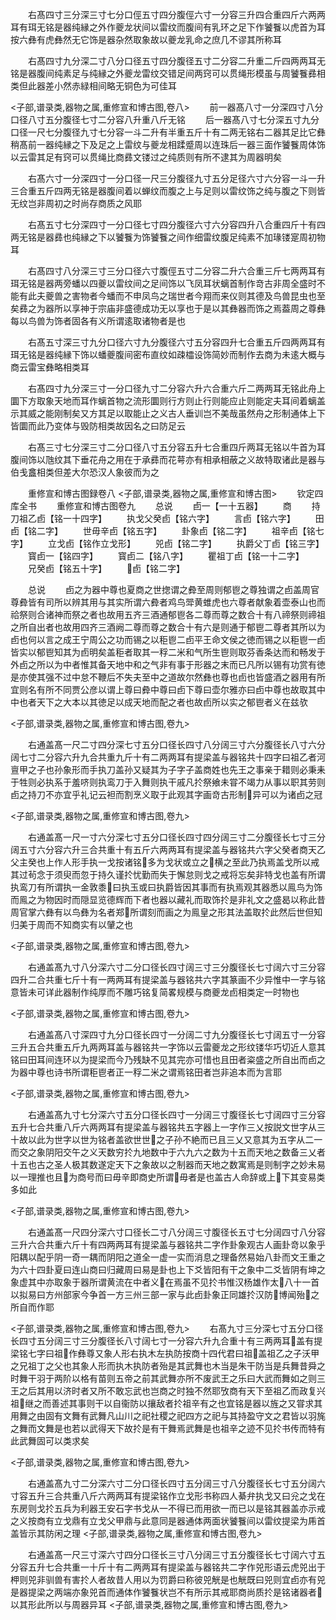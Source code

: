 <!-- { "loadSidebar": true } -->
　　右髙四寸三分深三寸七分口俓五寸四分腹俓六寸一分容三升四合重四斤六两两耳有珥无铭是器纯縁之外作夔龙状间以雷纹而腹间有乳环之足下作饕餮以虎首为耳按六彝有虎彝然无它饰是器杂然取象故以夔龙乳命之庶几不谬其所称耳

　　右髙四寸九分深二寸八分口径五寸四分腹径五寸二分容二升重二斤四两两耳无铭是器腹间纯素足与纯縁之外夔龙雷纹交错足间两窍可以贯绳形模虽与周饕餮彞相类但此器差小然赤緑相间略无铜色为可佳耳

<子部,谱录类,器物之属,重修宣和博古图,卷八>
　　前一器髙八寸一分深四寸八分口径八寸五分腹径七寸二分容八升重八斤无铭
　　后一器髙八寸七分深五寸九分口径一尺七分腹径九寸七分容一斗二升有半重五斤十有二两无铭右二器其足比它彝稍髙前一器纯縁之下及足之上雷纹与夔龙相蹂蹙周以连珠后一器三面作饕餮周体饰以云雷其足有窍可以贯绳比商彞文镂过之纯质则有所不逮其为周器明矣

　　右髙六寸一分深四寸一分口径一尺三分腹径九寸五分足径六寸六分容一斗一升三合重五斤四两无铭是器腹间着以蝉纹而腹之上与足则以雷纹饰之纯与腹之下则皆无纹岂非周初之时尚存商质之风耶

　　右髙五寸七分深四寸一分口径七寸四分腹径六寸六分容四升八合重四斤十有四两无铭是器彞也纯縁之下以饕餮为饰饕餮之间作细雷纹腹足纯素不加瑑镂寔周初物耳

　　右髙四寸八分深三寸三分口径六寸腹俓五寸二分容二升六合重三斤七两两耳有珥无铭是器两旁蟠以四夔以雷纹间之足间饰以飞凤耳状螭首制作竒古非周全盛时不能有此夫夔兽之害物者今蟠而不申凤鸟之瑞世者今翔而来仪则其德及鸟兽昆虫也至矣彞之为器所以享神于宗庙非盛德成功无以享也于是以其彝器而饰之焉葢周之尊彝每以鸟兽为饰者固各有义所谓逺取诸物者是也

　　右髙五寸深三寸九分口径六寸九分腹径六寸五分容四升七合重五斤四两两耳有珥无铭是器纯縁下饰以蟠夔腹间密布直纹如疎櫺设饰简妙而制作去商为未逺大概与商云雷宝彝略相类耳

　　右髙四寸九分深三寸一分口径九寸二分容六升六合重六斤二两两耳无铭此舟上圜下方取象天地而耳作螭首物之流形圜则行方则止行则能应止则能定夫耳间着螭盖示其威之能刚制矣又方其足以取能止之义古人垂训岂不美哉虽然舟之形制通体上下皆圜而此乃变体与毁防相类故因名之曰防足云

　　右髙三寸七分深三寸二分口径八寸五分容五升七合重四斤两耳无铭以牛首为耳腹间饰以虺纹其下垂花舟之用在于承彞而花萼亦有相承相蔽之义故特取诸此是器与伯戋盫相类但差大尔恐汉人象彼而为之

　　重修宣和博古图録卷八
<子部,谱录类,器物之属,重修宣和博古图>
　　钦定四库全书
　　重修宣和博古图卷九
　　总说
　　卣一【一十五器】
　　商
　　持刀祖乙卣【铭一十四字】
　　执戈父癸卣【铭六字】
　　言卣【铭六字】
　　田卣【铭二字】
　　世毋辛卣【铭五字】
　　卦象卣【铭二字】
　　祖辛卣【铭七字】
　　立戈卣【铭作立戈形】
　　兕卣【铭二字】
　　执爵父丁卣【铭三字】
　　寳卣一【铭四字】
　　寳卣二【铭八字】
　　瞿祖丁卣【铭一十二字】
　　兄癸卣【铭五十字】
　　卣【铭二字】

　　总说
　　卣之为器中尊也夏商之世揔谓之彜至周则郁鬯之尊独谓之卣盖周官尊彜皆有司所以辨其用与其实所谓六彜者鸡鸟斝黄蜼虎也六尊者献象着壶泰山也而祫祭则合诸神而祭之者也故用五齐三酒通郁鬯各二尊而尊之数合十有八禘祭则禘祖之所自出者也故用四齐三酒阙二尊而尊之数合十有六是则通于郁鬯二尊者其所以为卣也何以言之成王宁周公之功而锡之以秬鬯二卣平王命文侯之徳而锡之以秬鬯一卣皆实以郁鬯知其为卣明矣盖秬者取其一稃二米和气所生鬯则取芬香条达而和畅发于外卣之所以为中者惟其备天地中和之气非有事于形器之末而已凡所以锡有功赏有徳是亦使其强不过中怠不鞭后不失夫至中之道故尔然彝也尊也卣也皆盛酒之器用有所宜则名有所不同贾公彦以谓上尊曰彜中尊曰卣下尊曰壶尔雅亦曰卣中尊也故取其中中也者天下之大本以其徳足以成天地而配之者也故卣所以实之郁鬯者义在兹欤

<子部,谱录类,器物之属,重修宣和博古图,卷九>

　　右通盖髙一尺二寸四分深七寸五分口径长四寸八分阔三寸六分腹径长八寸六分阔七寸二分容六升九合共重九斤十有二两两耳有提梁盖与器铭共十四字曰祖乙者河亶甲之子也孙象形而手执刀盖孙又疑其为子字子盖商姓也先王之事亲于耤则必秉耒于牲则必执系于羞哜则执鸾刀于入舞则执干戚凡扵祭飨未甞不竭力从事以职其劳则卣之持刀不亦宜乎礼记云袒而割烹义取于此观其字画竒古形制异可以为诸卣之冠

<子部,谱录类,器物之属,重修宣和博古图,卷九>

　　右通盖髙一尺一寸六分深七寸五分口径长四寸四分阔三寸二分腹径长七寸三分阔五寸六分容六升三合共重十有五斤六两两耳有提梁盖与器铭共六字父癸者商天乙父主癸也上作人形手执一戈按诸铭多为戈状或立之横之至此乃执焉盖戈所以戒其过茍念于须臾而忽于持久谨扵忧勤而失于懈怠则戈之戒将忘矣非特戈也盖有所谓执鸾刀有所谓执一金敦黍曰执玉或曰执爵皆因其事而有执焉观其器悉以鳯鸟为饰而鳯之为物因时而隠显览德辉而下者也器以藏礼而取饰扵是非礼文之盛曷以称此昔周官掌六彝有以鸟彝为名者郑所谓刻而画之为鳯皇之形其法盖取扵此然后世但知归美于周而不知商实有以肈之也

<子部,谱录类,器物之属,重修宣和博古图,卷九>

　　右通盖髙九寸八分深六寸二分口径长四寸阔三寸三分腹径长七寸阔六寸三分容四升二合共重七斤十有一两两耳有提梁盖与器铭共六字其篆画不少异惟中一字与铭意皆未可详此器制作纯厚而不雕巧铭复简畧规模与商夔龙卣相类定一时物也

<子部,谱录类,器物之属,重修宣和博古图,卷九>

　　右通盖髙八寸深四寸九分口径长四寸一分阔二寸九分腹径长七寸阔五寸一分容三升五合共重五斤九两两耳盖与器铭共一字饰以云雷夔龙之形纹镂华巧切近人意其铭曰田耳间连环以为提梁而今乃残缺不见其完亦可惜也且田者粢盛之所自出而卣之为器中尊也诗书所谓秬鬯者正一稃二米之谓焉铭田者岂非追本而为言耶

<子部,谱录类,器物之属,重修宣和博古图,卷九>

　　右通盖髙九寸七分深六寸五分口径长四寸一分阔三寸腹径长七寸阔四寸三分容五升七合共重八斤六两两耳有提梁盖与器铭共五字器上一字作三乂按説文世字从三十故以此为世字以世为铭者盖欲世世之子孙不絶而已且三乂又意其为五字从二一而交之象阴阳交午之义天数穷扵九地数中于六九六之数为十五而天地之数备三乂者十五也古之圣人极其数遂定天下之象故以之制器而天地之数寓焉是则制字之妙未易以一理推也且为商号而曰毋辛即商史所谓毋者是也盖古人命辞或上下其变易类多如此

<子部,谱录类,器物之属,重修宣和博古图,卷九>

　　右通盖髙一尺四分深六寸口径长二寸八分阔三寸腹径长五寸七分阔四寸八分容三升六合共重六斤十有四两两耳有提梁盖与器铭共二字作卦象观古人画卦竒以象乎阳耦以配乎阴一奇一耦而阴阳之道全一虚一实而消息之理备然易始八卦而文王重之为六十四卦夏曰连山商曰归藏周曰易是卦也上下爻皆阳有干之象中二爻皆阴有坤之象虚其中亦取象于器所谓黄流在中者义在焉虽不见扵书惟汉杨雄作太八十一首以拟易曰方州部家今争首一方三州三部一家与此卣卦象正同雄扵汉防博闻殆之所自而作耶

<子部,谱录类,器物之属,重修宣和博古图,卷九>
　　右髙九寸三分深七寸五分口径长四寸五分阔三寸三分腹径长八寸阔七寸一分容六升九合重十有三两两耳盖有提梁铭七字曰祖作彝尊又象人形右执木左执防按商十四代君曰祖盖祖乙之子沃甲之兄祖丁之父也其象人形而执木执防者殆是其武舞也木当是朱干防当是兵舞昔舜之时舞干羽于两阶以格有苗则五帝之前其武舞亦所不废武王之乐曰大武而舞如之则三王之后其用以济时者又所不敢忘武也岂商之时独不然耶攷商有天下至祖乙而政复兴祖继之而善述其事则干以自衞防以攘敌者扵祖辛有之也宜铭是器以旌之又甞求其用舞之由固有文舞有武舞凡山川之祀社稷之祀四方之祀与其持盈守文之君皆以羽旄之舞而文舞是也若以武得天下故扵是有干舞焉武舞是也祖辛之迹不见扵书传而特有此武舞固可以类求矣

<子部,谱录类,器物之属,重修宣和博古图,卷九>

　　右通盖髙九寸二分深六寸二分口径长四寸五分阔三寸八分腹径长七寸五分阔六寸容五升三合共重八斤六两两耳有提梁铭作立戈形书称四人綦弁执戈又曰兊之戈在东房则戈扵五兵为利器王安石字书戈从一不得已而用欲一而已以是铭其器盖亦示戒之义按商有立戈鼎有立戈父甲鼎与此意同是器通体两面状饕餮间以雷纹提梁为乕首盖皆示其防闲之理
<子部,谱录类,器物之属,重修宣和博古图,卷九>

　　右通盖髙一尺三寸深六寸四分口径长三寸八分阔三寸五分腹径长七寸阔六寸五分容五升七合共重一十斤十有二两两耳有提梁盖与器铭共二字作兕形语云虎兕出于柙则兕非驯兽有害扵人者故昔人用以为罚爵曰称彼兕觥是也觥既曰兕则宜卣亦有兕是器提梁之两端亦象兕首而通体作饕餮状岂不有所示其戒耶商尚质扵是铭诸器者以其形此所以与周器异耳
<子部,谱录类,器物之属,重修宣和博古图,卷九>

